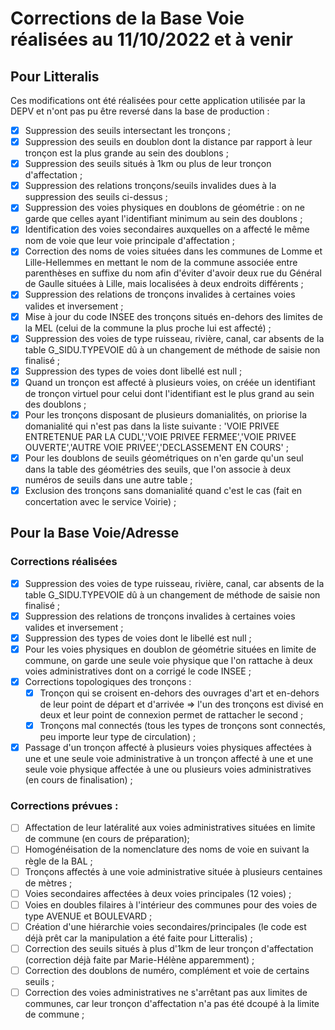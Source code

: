 # Corrections de la Base Voie réalisées au 11/10/2022 et à venir

## Pour Litteralis

Ces modifications ont été réalisées pour cette application utilisée par la DEPV et n'ont pas pu être reversé dans la base de production :

- [x] Suppression des seuils intersectant les tronçons ;
- [x] Suppression des seuils en doublon dont la distance par rapport à leur tronçon est la plus grande au sein des doublons ;
- [x] Suppression des seuils situés à 1km ou plus de leur tronçon d'affectation ;
- [x] Suppression des relations tronçons/seuils invalides dues à la suppression des seuils ci-dessus ;
- [x] Suppression des voies physiques en doublons de géométrie : on ne garde que celles ayant l'identifiant minimum au sein des doublons ;
- [x] Identification des voies secondaires auxquelles on a affecté le même nom de voie que leur voie principale d'affectation ;
- [x] Correction des noms de voies situées dans les communes de Lomme et Lille-Hellemmes en mettant le nom de la commune associée entre parenthèses en suffixe du nom afin d'éviter d'avoir deux rue du Général de Gaulle situées à Lille, mais localisées à deux endroits différents ;
- [x] Suppression des relations de tronçons invalides à certaines voies valides et inversement ;
- [x] Mise à jour du code INSEE des tronçons situés en-dehors des limites de la MEL (celui de la commune la plus proche lui est affecté) ;
- [x] Suppression des voies de type ruisseau, rivière, canal, car absents de la table G_SIDU.TYPEVOIE dû à un changement de méthode de saisie non finalisé ;
- [x] Suppression des types de voies dont libellé est null ;
- [x] Quand un tronçon est affecté à plusieurs voies, on créée un identifiant de tronçon virtuel pour celui dont l'identifiant est le plus grand au sein des doublons ;
- [x] Pour les tronçons disposant de plusieurs domanialités, on priorise la domanialité qui n'est pas dans la liste suivante : 'VOIE PRIVEE ENTRETENUE PAR LA CUDL','VOIE PRIVEE FERMEE','VOIE PRIVEE OUVERTE','AUTRE VOIE PRIVEE','DECLASSEMENT EN COURS' ;
- [x] Pour les doublons de seuils géométriques on n'en garde qu'un seul dans la table des géométries des seuils, que l'on associe à deux numéros de seuils dans une autre table ;
- [x] Exclusion des tronçons sans domanialité quand c'est le cas (fait en concertation avec le service Voirie) ;

## Pour la Base Voie/Adresse

### Corrections réalisées

- [x] Suppression des voies de type ruisseau, rivière, canal, car absents de la table G_SIDU.TYPEVOIE dû à un changement de méthode de saisie non finalisé ;
- [x] Suppression des relations de tronçons invalides à certaines voies valides et inversement ;
- [x] Suppression des types de voies dont le libellé est null ;
- [x] Pour les voies physiques en doublon de géométrie situées en limite de commune, on garde une seule voie physique que l'on rattache à deux voies administratives dont on a corrigé le code INSEE ;
- [x] Corrections topologiques des tronçons :
  - [x] Tronçon qui se croisent en-dehors des ouvrages d'art et en-dehors de leur point de départ et d'arrivée => l'un des tronçons est divisé en deux et leur point de connexion permet de rattacher le second ;
  - [x] Tronçons mal connectés (tous les types de tronçons sont connectés, peu importe leur type de circulation) ;
- [x] Passage d'un tronçon affecté à plusieurs voies physiques affectées à une et une seule voie administrative à un tronçon affecté à une et une seule voie physique affectée à une ou plusieurs voies administratives (en cours de finalisation) ;

### Corrections prévues :

- [ ] Affectation de leur latéralité aux voies administratives situées en limite de commune (en cours de préparation);
- [ ] Homogénéisation de la nomenclature des noms de voie en suivant la règle de la BAL ;
- [ ] Tronçons affectés à une voie administrative située à plusieurs centaines de mètres ;
- [ ] Voies secondaires affectées à deux voies principales (12 voies) ;
- [ ] Voies en doubles filaires à l'intérieur des communes pour des voies de type AVENUE et BOULEVARD ;
- [ ] Création d'une hiérarchie voies secondaires/principales (le code est déjà prêt car la manipulation a été faite pour Litteralis) ;
- [ ] Correction des seuils situés à plus d'1km de leur tronçon d'affectation (correction déjà faite par Marie-Hélène apparemment) ;
- [ ] Correction des doublons de numéro, complément et voie de certains seuils ;
- [ ] Correction des voies administratives ne s'arrêtant pas aux limites de communes, car leur tronçon d'affectation n'a pas été dcoupé à la limite de commune ;
